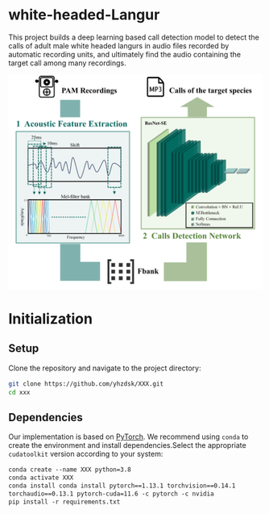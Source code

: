# white-headed-Langur
This project builds a deep learning based call detection model to detect the calls of adult male white headed langurs in audio files recorded by automatic recording units, and ultimately find the audio containing the target call among many recordings.

![Model](image/Model.png)

# Initialization

## Setup

Clone the repository and navigate to the project directory:

```bash
git clone https://github.com/yhzdsk/XXX.git
cd xxx
```

## Dependencies

Our implementation is based on [PyTorch](https://pytorch.org). We recommend using `conda` to create the environment and install dependencies.Select the appropriate `cudatoolkit` version according to your system:

```
conda create --name XXX python=3.8
conda activate XXX
conda install conda install pytorch==1.13.1 torchvision==0.14.1 torchaudio==0.13.1 pytorch-cuda=11.6 -c pytorch -c nvidia
pip install -r requirements.txt
```
